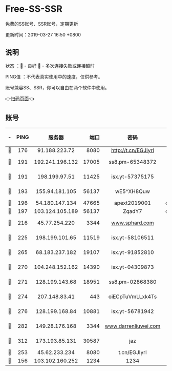 # Free-SS-SSR

免费的SS账号、SSR账号，定期更新

更新时间：2019-03-27 16:50 +0800

## 说明

状态     ：🙂 - 良好 🙁 - 多次连接失败或连接超时

PING值   ：不代表真实使用中的速度，仅供参考。

账号兼容SS、SSR，你可以自由在两个软件中使用。

👉[扫码页面](https://liesauer.github.io/Free-SS-SSR/)👈

## 账号

|-|PING|服务器|端口|密码|加密方式|区域|
|:----:|:----:|:-----:|-----:|:----:|:----:|:----:|
|🙂|176|91.188.223.72|8080|http://t.cn/EGJIyrl|rc4-md5|RU|
|🙂|191|192.241.196.132|17005|ss8.pm-65348372|aes-256-cfb|US|
|🙂|191|198.199.97.51|11425|isx.yt-57375175|aes-256-cfb|US|
|🙂|193|155.94.181.105|56137|wE5^XH8Quw|aes-256-cfb|US|
|🙂|196|54.180.147.134|47665|apext2019001|chacha20|KR|
|🙂|197|103.124.105.189|56137|ZqadY7|chacha20|US|
|🙂|216|45.77.254.220|3344|www.sphard.com|aes-256-cfb|SG|
|🙂|225|198.199.101.65|11519|isx.yt-58106511|aes-256-cfb|US|
|🙂|265|68.183.237.182|19107|isx.yt-91852810|aes-256-cfb|SG|
|🙂|270|104.248.152.162|14390|isx.yt-04309873|aes-256-cfb|SG|
|🙂|271|128.199.143.68|18951|ss8.pm-02868380|aes-256-cfb|SG|
|🙂|274|207.148.83.41|443|oiECpTuVmLLxk4Ts|aes-256-cfb|AU|
|🙂|276|128.199.168.84|10881|isx.yt-56781942|aes-256-cfb|SG|
|🙂|282|149.28.176.168|3344|www.darrenliuwei.com|aes-256-cfb|AU|
|🙂|312|173.193.85.131|30587|jaz|aes-256-cfb|US|
|🙂|253|45.62.233.234|8080|t.cn/EGJIyrl|rc4-md5|CA|
|🙁|156|103.102.160.252|1234|1234|rc4-md5|JP|
